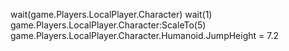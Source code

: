 wait(game.Players.LocalPlayer.Character)
wait(1)
game.Players.LocalPlayer.Character:ScaleTo(5)
game.Players.LocalPlayer.Character.Humanoid.JumpHeight = 7.2
